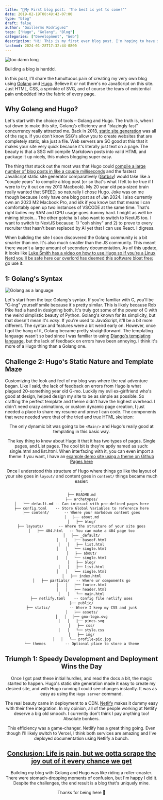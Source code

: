 ```yaml
---
title: "🥇My First blog post: 'The best is yet to come!'"
date: 2019-02-19T00:49:43-07:00
type: "blog"
draft: false
author: "Guillermo Rodriguez"
tags: ["Hugo", "Golang", "Blog"]
categories: ["Development", "Web"]
description: "Hi! This is my first ever blog post. I'm hoping to have some more blog posts here soon. It's really hard to be a perfectionist with deadlines. But alas one must start somewhere."
lastmod: 2024-01-28T17:32:44-0800
---
```


![too damn long](https://i.imgflip.com/2u1cgi.jpg)

Building a blog is harddd.

In this post, I'll share the tumultuous pain of creating my very own blog using [Golang](https://go.dev/) and [Hugo](https://gohugo.io/). Believe it or not there's no JavaScript on this site. Just HTML, CSS, a sprinkle of SVG, and of course the tears of existential pain embedded into the fabric of every page.

## Why Golang and Hugo?

Let's start with the choice of tools – Golang and Hugo. The truth is, when I sat down to make this site, Golang’s efficiency and "blazingly fast" concurrency really attracted me. Back in 2018, [static site generation](https://jamstack.org/generators/) was all of the rage. If you don't know SSG's allow you to create websites that are completely static, aka just a file. Web servers are SO good at this that it makes your site very quick because it's literally just text on a page. The beauty is that a SSG will compile Markdown posts into valid HTML and package it up nicely, this makes blogging super easy.

The thing that stuck out the most was that Hugo could [compile a large number of blog posts in like a couple milliseconds](https://www.youtube.com/watch?v=CdiDYZ51a2o) and the fastest JavaScript static site generator comparatively ([Gatbsy](https://www.gatsbyjs.com/)) would take like a "couple years" to compile a blog post (or so that's what I felt to be true if I were to try it out on my 2010 Macbook). My 20 year old pea-sized brain really wanted that SPEED, so naturally I chose Hugo. Joke was on me though because I only have one blog post as of Jan 2024. I also currently own an 2023 M2 Macbook Pro, and idk if you know but that means I can comfortably open up two instances of VSCODE at the same time. That's right ladies my RAM and CPU usage goes dummy hard. I might as well be mining bitcoin... The other gotcha is I also want to switch to NextJS too.
I want to switch to NextJS because: 1) "ooh shiny" and 2) to prove to every recruiter that hasn't been replaced by AI yet that I can use React. I digress.

When building the site I soon discovered the Golang community is a bit smarter than me. It's also much smaller than the JS community. This meant there wasn't a large amount of secondary documentation. As of this update, it looks like [Luke Smith has a video on how to use Hugo so if you're a Linux Nerd you'll be safe here our overlord has deemed this software bloat free](https://www.youtube.com/watch?v=ZFL09qhKi5I); go use it.

## 1: Golang's Syntax

![Golang as a language](https://external-preview.redd.it/tLIfFgM3JHRk0cXLSUxuzZfgy5rsvfmFaXzd4XsAdXQ.png?auto=webp&s=961f5db2f07b661aa46a7a2c04b8708bc86f3096)

Let's start from the top: Golang's syntax. If you're familiar with C, you'll be "C-ing" yourself smile because it's pretty similar. This is likely because Rob Pike had a hand in designing both. It's truly got some of the power of C with the weird simplistic beauty of Python.
Golang's known for its simplicity, but that doesn't mean it's _easy_. If you're used to JavaScript, it'll be a bit more different. The syntax and features were a bit weird early on. However, once I got the hang of it, Golang became pretty straightforward. The templating language wasn't so bad since I was familiar to using [Django's templating language](https://docs.djangoproject.com/en/5.0/topics/templates/#the-django-template-language), but the lack of feedback on errors have been annoying. I think it's more of a Hugo thing than a Golang one.

## Challenge 2: Hugo's Static Nature and Template Maze

Customizing the look and feel of my blog was where the real adventure began. Like I said, the lack of feedback on errors from Hugo is what plagued 20-something year old G-mo. Luckily my evil ex-girlfriend who's good at design, helped design my site to be as simple as possible. So crafting the perfect template and theme didn't have the highest overhead. I didn't need crazy animations, or custom dynamic page creation, I just needed a place to share my resume and prove I can code. The components that were needed were that of the tried and true HTML skeleton:
    <Header />
    <Main />
    <Footer />

The only dynamic bit was going to be `<Main/>` and Hugo's really good at templating in this basic way. 


The key thing to know about Hugo it that it has two types of pages. Single pages, and List pages. The cool bit is they're aptly named as such: single.html and list.html. When interfacing with it, you can even import a theme if you want, I have an [example demo site using a theme on Github Pages here](https://github.com/pineapplegiant/finishedSite)

Once I understood this structure of Hugo where things go like the layout of your site goes in `layout/` and content goes in `content/` things became much easier:

```html
.
├── README.md
├── archetypes/
│   └── default.md -- Can interact with pre-defined pages here
├── config.toml    -- Store Global Variables to reference here
├── content/       -- Where your markdown content goes
│   ├── about.md
│   ├── blog/
├── layouts/       -- Where the structure of your site goes
│   ├── 404.html   -- You can make a 404 page too
│   ├── _default/
│   │   ├── baseof.html
│   │   ├── list.html
│   │   └── single.html
│   ├── about/
│   │   └── single.html
│   ├── blog/
│   │   ├── list.html
│   │   └── single.html
│   ├── index.html
│   ├── partials/   -- Where ur components go
│   │   ├── footer.html
│   │   ├── header.html
│   │   └── main.html
├── netlify.toml    -- Config file netlify uses
├── public/
├── static/         -- Where I keep my CSS and junk
│   ├── assets/
│   │   ├── gmo-logo.svg
│   │   ├── pines.svg
│   ├── css/
│   │   └── style.css
│   ├── img/
│   │   └── profile-pic.jpg
└── themes         -- Optional place to store a theme
```


## Triumph 1: Speedy Development and Deployment Wins the Day

Once I got past these initial hurdles, and read the docs a bit, the magic started to happen. Hugo's static site generation made it easy to create my desired site, and with Hugo running I could see changes instantly. It was as easy as using the `Hugo server` command.

The real beauty came in deployment to a CDN. [Netlify](https://docs.netlify.com/integrations/frameworks/hugo/) makes it dummy easy with their free integration. In my opinion, all of the people working at Netlify deserve a big old smooch. I currently don't think I pay anything too! Absolute bonkers.

This efficiency was a game-changer. Netlify has a great thing going. Even though I'll likely switch to Vercel, I think both services are amazing and I've deployed documentation using Netlify a bunch.


## [Conclusion: Life is pain, but we gotta scrape the joy out of it every chance we get](https://www.youtube.com/watch?v=DrM05F3bRkA)

Building my blog with Golang and Hugo was like riding a roller-coaster. There were stomach-dropping moments of confusion, but I'm happy I did it. Despite the challenges, the end result is a blog that's uniquely mine. 

Thanks for being here 🍍
